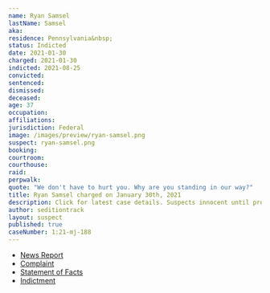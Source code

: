 ```yaml
---
name: Ryan Samsel
lastName: Samsel
aka:
residence: Pennsylvania&nbsp;
status: Indicted
date: 2021-01-30
charged: 2021-01-30
indicted: 2021-08-25
convicted:
sentenced:
dismissed:
deceased:
age: 37
occupation:
affiliations:
jurisdiction: Federal
image: /images/preview/ryan-samsel.png
suspect: ryan-samsel.png
booking:
courtroom:
courthouse:
raid:
perpwalk:
quote: "We don't have to hurt you. Why are you standing in our way?"
title: Ryan Samsel charged on January 30th, 2021
description: Click for latest case details. Suspects innocent until proven guilty.
author: seditiontrack
layout: suspect
published: true
caseNumber: 1:21-mj-188
---
```


- [News Report](https://www.buckscountycouriertimes.com/story/news/2021/02/01/bristol-man-charged-assaulting-officer-during-insurrection/4338235001/)
- [Complaint](https://www.justice.gov/file/1362781/download)
- [Statement of Facts](https://www.justice.gov/opa/page/file/1362781/download)
- [Indictment](https://www.documentcloud.org/documents/21049602-210826-samsel-indictment)
